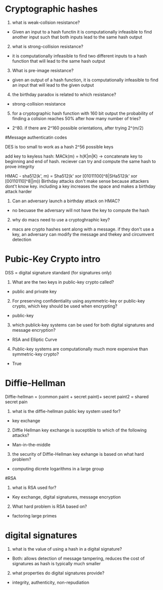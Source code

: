 # Cryptographic hashes

1. what is weak-collsion resistance?
- Given an input to a hash functin it is computationally infeasible to find another input such that both inputs lead to the same hash output

2. what is strong-collision resistance?
- it is computationally infeasible to find two different inputs to a hash function that will lead to the same hash output

3. What is pre-image resistance?
- given an output of a hash function, it is computationally infeasible to find an input that will lead to the given output

4. the birthday paradox is related to which resistance?
- strong-collision resistance

5. for a cryptographic hash function with 160 bit output the probability of finding a colision reaches 50% after how many number of tries?
- 2^80. if there are 2^160 possible orientations, after trying 2^(m/2)

#Message authenticatin codes

DES is too small to work as a hash 2^56 possible keys

add key to keyless hash: MACk(m) = h(K|m|K) -> concatenate key to beginning and end of hash. reciever can try and compute the same hash to prove integrity

HMAC - sha512(k', m) = Sha512(k' xor [01011100]^8|SHa512(k' xor [00110110]^8||m))
Birthday attacks don't make sense because attackers dont't know key. including a key increases the space and makes a birthday attack harder

1. Can an adversary launch a birthday attack on HMAC?
- no becuase the adversary will not have the key to compute the hash
2. why do macs need to use a cryptoghraphic key?
- macs are crypto hashes sent along with a message. if they don't use a key, an adversary can modify the message and thekey and circumvent detection

# Pubic-Key Crypto intro

DSS = digital signature standard (for signatures only)

1. What are the two keys in public-key crypto called?
- public and private key

2. For preserving confidentiality using asymmetric-key or public-key crypto, which key should be used when encrypting?
- public-key

3. which publick-key systems can be used for both digital signatures and message encryption?
- RSA and Elliptic Curve

4. Public-key systems are computationally much more expensive than symmetric-key crypto?
- True

# Diffie-Hellman

Diffie-hellman = (common paint + secret paint)+ secret paint2 = shared secret pain 

1. what is the diffie-hellman public key system used for?
- key exchange

2. Diffie Hellman key exchange is suceptible to which of the following attacks?
- Man-in-the-middle

3. the security of Diffie-Hellman key exhange is based on what hard problem?
- computing dicrete logarithms in a large group

#RSA

1. what is RSA used for?
- Key exchange, digital signatures, message encryption

2. What hard problem is RSA based on?
- factoring large primes

# digital signatures

1. what is the value of using a hash in a digital signature?
- Both: allows detection of message tampering, reduces the cost of signatures as hash is typically much smaller

2. what properties do digital signatures provide?
- integrity, authenticity, non-repudiation
